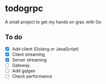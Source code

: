 # todogrpc

A small project to get my hands on grpc with Go

## To do

- [x] Add client (Golang or JavaScript)
- [x] Client streaming
- [x] Server streaming
- [ ] Gateway
- [ ] Add gqlgen
- [ ] Check performance
